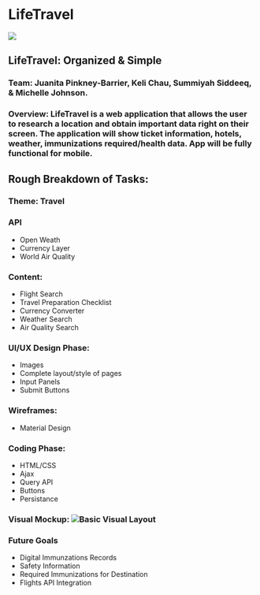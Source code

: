 # LifeTravel

![](https://upload.wikimedia.org/wikipedia/commons/thumb/f/fb/Noun_15537_ccElliotVerhaeren_travel.svg/200px-Noun_15537_ccElliotVerhaeren_travel.svg.png)

## **LifeTravel:** Organized & Simple

### **Team:** Juanita Pinkney-Barrier, Keli Chau, Summiyah Siddeeq, & Michelle Johnson.

### **Overview:** LifeTravel is a web application that allows the user to research a location and obtain important data right on their screen. The application will show ticket information, hotels, weather, immunizations required/health data. App will be fully functional for mobile.

## **Rough Breakdown of Tasks:**

### Theme: Travel

### API

* Open Weath
* Currency Layer
* World Air Quality

### Content:

* Flight Search
* Travel Preparation Checklist
* Currency Converter
* Weather Search
* Air Quality Search


### UI/UX Design Phase:

* Images
* Complete layout/style of pages
* Input Panels
* Submit Buttons

### Wireframes:

* Material Design

### Coding Phase:

* HTML/CSS
* Ajax
* Query API
* Buttons
* Persistance
	
### Visual Mockup: ![Basic Visual Layout](https://github.com/summiyah/travel-app/raw/master/Screen%20Shot%202017-12-04%20at%204.38.12%20PM.png)

### Future Goals

* Digital Immunzations Records
* Safety Information 
* Required Immunizations for Destination
* Flights API Integration







